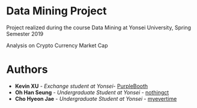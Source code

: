 # Data Mining Project
Project realized during the course Data Mining at Yonsei University, Spring Semester 2019

Analysis on Crypto Currency Market Cap

# Authors

+ **Kevin XU** - *Exchange student at Yonsei*- [PurpleBooth](https://github.com/PurpleBooth)
+ **Oh Han Seung** - *Undergraduate Student at Yonsei* - [nothingct](https://github.com/nothingct)
+ **Cho Hyeon Jae** - *Undergraduate Student at Yonsei* - [myevertime](https://github.com/myevertime)
